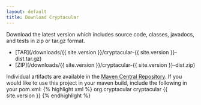 ```yaml
---
layout: default
title: Download Cryptacular
---
```

Download the latest version which includes source code, classes, javadocs, and tests in zip or tar.gz format.

* [TAR](/downloads/{{ site.version }}/cryptacular-{{ site.version }}-dist.tar.gz)
* [ZIP](/downloads/{{ site.version }}/cryptacular-{{ site.version }}-dist.zip)

Individual artifacts are available in the [Maven Central Repository](http://repo1.maven.org/maven2/org/cryptacular/cryptacular/).
If you would like to use this project in your maven build, include the following in your pom.xml:
{% highlight xml %}
<dependencies>
  <dependency>
    <groupId>org.cryptacular</groupId>
    <artifactId>cryptacular</artifactId>
    <version>{{ site.version }}</version>
  </dependency>
<dependencies>
{% endhighlight %}


